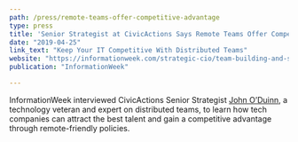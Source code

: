 ```yaml
---
path: /press/remote-teams-offer-competitive-advantage
type: press
title: 'Senior Strategist at CivicActions Says Remote Teams Offer Competitive Advantage'
date: "2019-04-25"
link_text: "Keep Your IT Competitive With Distributed Teams"
website: "https://informationweek.com/strategic-cio/team-building-and-staffing/keep-your-it-competitive-with-distributed-teams/d/d-id/1334507"
publication: "InformationWeek"

---
```


InformationWeek interviewed CivicActions Senior Strategist [John O’Duinn](https://civicactions.com/team/john-o-duinn), a technology veteran and expert on distributed teams, to learn how tech companies can attract the best talent and gain a competitive advantage through remote-friendly policies.
